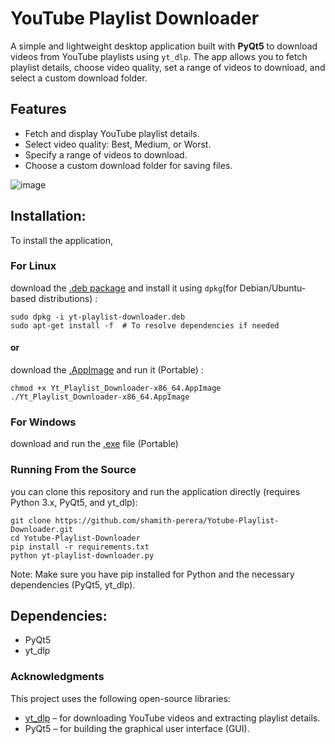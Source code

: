 # YouTube Playlist Downloader  

A simple and lightweight desktop application built with **PyQt5** to download videos from YouTube playlists using `yt_dlp`. The app allows you to fetch playlist details, choose video quality, set a range of videos to download, and select a custom download folder.  

## Features  
- Fetch and display YouTube playlist details.  
- Select video quality: Best, Medium, or Worst.  
- Specify a range of videos to download.  
- Choose a custom download folder for saving files.  

![image](https://github.com/user-attachments/assets/b073f638-4d07-4388-ade5-ac6d77ed886e)

## Installation:
To install the application, 

### For Linux 
download the [.deb package](https://github.com/shamith-perera/Yotube-Playlist-Downloader/releases/download/v1.0.0/yt-playlist-downloader.deb) and install it using `dpkg`(for Debian/Ubuntu-based distributions) :
```
sudo dpkg -i yt-playlist-downloader.deb
sudo apt-get install -f  # To resolve dependencies if needed
```
#### or

download the [.AppImage](https://github.com/shamith-perera/Yotube-Playlist-Downloader/releases/download/v1.0.0/Yt_Playlist_Downloader-x86_64.AppImage) and run it (Portable) :
```
chmod +x Yt_Playlist_Downloader-x86_64.AppImage
./Yt_Playlist_Downloader-x86_64.AppImage
```

### For Windows
download and run the [.exe](https://github.com/shamith-perera/Yotube-Playlist-Downloader/releases/download/v1.0.0/yt-playlist-downloader.exe) file (Portable)



### Running From the Source
you can clone this repository and run the application directly (requires Python 3.x, PyQt5, and yt_dlp):

```
git clone https://github.com/shamith-perera/Yotube-Playlist-Downloader.git
cd Yotube-Playlist-Downloader
pip install -r requirements.txt
python yt-playlist-downloader.py
```
Note: Make sure you have pip installed for Python and the necessary dependencies (PyQt5, yt_dlp).

## Dependencies:
- PyQt5
- yt_dlp

### Acknowledgments
This project uses the following open-source libraries:
- [yt_dlp](https://github.com/yt-dlp/yt-dlp) – for downloading YouTube videos and extracting playlist details.
- PyQt5 – for building the graphical user interface (GUI).

